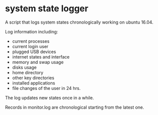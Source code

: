 # system state logger
A script that logs system states chronologically working on ubuntu 16.04.

Log information including:
* current processes
* current login user
* plugged USB devices
* internet states and interface
* memory and swap usage
* disks usage
* home directory
* other key directories
* installed applications
* file changes of the user in 24 hrs. 

The log updates new states once in a while.

Records in monitor.log are chronological starting from the latest one.
